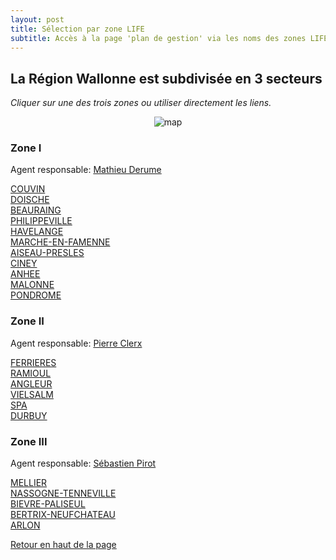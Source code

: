 ```yaml
---
layout: post
title: Sélection par zone LIFE
subtitle: Accès à la page 'plan de gestion' via les noms des zones LIFE
---
```


## La Région Wallonne est subdivisée en 3 secteurs  

*Cliquer sur une des trois zones ou utiliser directement les liens.*  

<p align="center">
    <img src="http://lifeeliaeu.github.io/img/Repartition_Equipes_RW.jpg" alt="map" usemap="#Map" />
    <map name="Map" id="Map">
    <area alt="" title="" href="#zone-i" shape="poly" coords="25,75,419,66,557,99,590,176,607,246,606,322,576,340,536,407,442,406,375,432,287,439,244,404,244,307,158,287,122,223,32,200,13,91" />
    <area alt="" title="" href="#zone-ii" shape="poly" coords="560,98,668,55,761,77,845,142,864,238,868,285,822,332,759,342,724,381,609,322,607,248,594,176" />
    <area alt="" title="" href="#zone-iii" shape="poly" coords="703,452,752,539,709,599,620,609,450,501,445,407,540,407,578,342,609,326,727,384" />
    </map>
</p>


### Zone I
Agent responsable: [Mathieu Derume](mailto:mathieu.derume@gmail.com)

[COUVIN](http://lifeelia.github.io/Couvin_2017_02_10/Chapeau_Couvin.html "Ouvre l'interface cartographique du plan de gestion")  
[DOISCHE](http://lifeelia.github.io/Doische_2016_12_02/Chapeau_Doische.html "Ouvre l'interface cartographique du plan de gestion")  
[BEAURAING](http://lifeelia.github.io/Beauraing_2016_12_16/Chapeau_Beauraing.html "Ouvre l'interface cartographique du plan de gestion")  
[PHILIPPEVILLE](http://lifeelia.github.io/Philippeville_2016_12_03/Chapeau_Philippeville.html "Ouvre l'interface cartographique du plan de gestion")  
[HAVELANGE](http://lifeelia.github.io/Havelange_2016_12_01/Chapeau_Havelange.html "Ouvre l'interface cartographique du plan de gestion")  
[MARCHE-EN-FAMENNE](http://lifeelia.github.io/Marche-en-Famenne_2016_12_22/Chapeau_Marche-en-Famenne.html "Ouvre l'interface cartographique du plan de gestion")  
[AISEAU-PRESLES](http://lifeelia.github.io/Aiseau-Presles_2016_12_22/Chapeau_Aiseau-Presles.html "Ouvre l'interface cartographique du plan de gestion")  
[CINEY](http://lifeelia.github.io/Ciney_2016_12_23/Chapeau_Ciney.html "Ouvre l'interface cartographique du plan de gestion")  
[ANHEE](http://lifeelia.github.io/Anhée_2016_12_23/Chapeau_Anhée.html "Ouvre l'interface cartographique du plan de gestion")  
[MALONNE](http://lifeelia.github.io/Malonne_2016_12_23/Chapeau_Malonne.html "Ouvre l'interface cartographique du plan de gestion")  
[PONDROME](http://lifeelia.github.io/Pondrome_2017_02_10/Chapeau_Pondrome.html "Ouvre l'interface cartographique du plan de gestion")

### Zone II
Agent responsable: [Pierre Clerx](mailto:clerx.pierre@gmail.com)

[FERRIERES](http://lifeelia.github.io/Ferrières_2016_11_29/Chapeau_Ferrières.html "Ouvre l'interface cartographique du plan de gestion")  
[RAMIOUL](http://lifeelia.github.io/Ramioul_2016_12_22/Chapeau_Ramioul.html "Ouvre l'interface cartographique du plan de gestion")  
[ANGLEUR](http://lifeelia.github.io/Angleur_2016_12_23/Chapeau_Angleur.html "Ouvre l'interface cartographique du plan de gestion")  
[VIELSALM](http://lifeelia.github.io/Vielsalm_2016_12_25/Chapeau_Vielsalm.html "Ouvre l'interface cartographique du plan de gestion")  
[SPA](http://lifeelia.github.io/Spa_2017_02_07/Chapeau_Spa.html "Ouvre l'interface cartographique du plan de gestion")  
[DURBUY](http://lifeelia.github.io/Spa_2017_02_10/Chapeau_Durbuy.html "Ouvre l'interface cartographique du plan de gestion")

### Zone III
Agent responsable: [Sébastien Pirot](mailto:pirot.sebastien@gmail.com)

[MELLIER](http://lifeelia.github.io/Mellier_2016_11_29/Chapeau_Mellier.html "Ouvre l'interface cartographique du plan de gestion")  
[NASSOGNE-TENNEVILLE](http://lifeelia.github.io/Nassogne-Tenneville_2017_02_01/Chapeau_Nassogne-Tenneville.html "Ouvre l'interface cartographique du plan de gestion")  
[BIEVRE-PALISEUL](http://lifeelia.github.io/Bièvre-Paliseul_2016_12_22/Chapeau_Bièvre-Paliseul.html "Ouvre l'interface cartographique du plan de gestion")  
[BERTRIX-NEUFCHATEAU](http://lifeelia.github.io/Bertrix-Neufchâteau_2016_12_22/Chapeau_Bertrix-Neufchâteau.html "Ouvre l'interface cartographique du plan de gestion")  
[ARLON](http://lifeelia.github.io/Arlon_2016_12_23/Chapeau_Arlon.html "Ouvre l'interface cartographique du plan de gestion")

[Retour en haut de la page](#la-région-wallonne-est-subdivisée-en-3-secteurs)  

